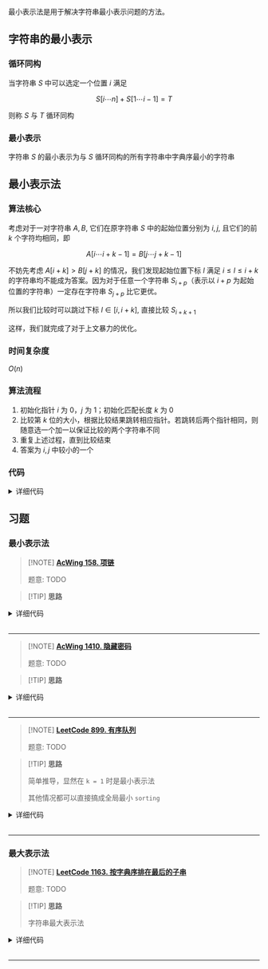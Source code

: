 最小表示法是用于解决字符串最小表示问题的方法。

## 字符串的最小表示

### 循环同构

当字符串 $S$ 中可以选定一个位置 $i$ 满足

$$
S[i\cdots n]+S[1\cdots i-1]=T
$$

则称 $S$ 与 $T$ 循环同构

### 最小表示

字符串 $S$ 的最小表示为与 $S$ 循环同构的所有字符串中字典序最小的字符串

## 最小表示法

### 算法核心

考虑对于一对字符串 $A,B$, 它们在原字符串 $S$ 中的起始位置分别为 $i,j$, 且它们的前 $k$ 个字符均相同，即

$$
A[i \cdots i+k-1]=B[j \cdots j+k-1]
$$

不妨先考虑 $A[i+k]>B[j+k]$ 的情况，我们发现起始位置下标 $l$ 满足 $i\le l\le i+k$ 的字符串均不能成为答案。因为对于任意一个字符串 $S_{i+p}$（表示以 $i+p$ 为起始位置的字符串）一定存在字符串 $S_{j+p}$ 比它更优。

所以我们比较时可以跳过下标 $l\in [i,i+k]$, 直接比较 $S_{i+k+1}$

这样，我们就完成了对于上文暴力的优化。

### 时间复杂度

$O(n)$

### 算法流程

1. 初始化指针 $i$ 为 $0$，$j$ 为 $1$；初始化匹配长度 $k$ 为 $0$
2. 比较第 $k$ 位的大小，根据比较结果跳转相应指针。若跳转后两个指针相同，则随意选一个加一以保证比较的两个字符串不同
3. 重复上述过程，直到比较结束
4. 答案为 $i,j$ 中较小的一个

### 代码

<details>
<summary>详细代码</summary>
<!-- tabs:start -->

###### **C++**

```cpp
// C++ Version
int k = 0, i = 0, j = 1;
while (k < n && i < n && j < n) {
    if (sec[(i + k) % n] == sec[(j + k) % n]) {
        k++;
    } else {
        sec[(i + k) % n] > sec[(j + k) % n] ? i = i + k + 1 : j = j + k + 1;
        if (i == j) i++;
        k = 0;
    }
}
i = min(i, j);
```

###### **Python**

```python
# Python Version
k, i, j = 0, 0, 1
while k < n and i < n and j < n:
    if sec[(i + k) % n] == sec[(j + k) % n]:
        k += 1
    else:
        if sec[(i + k) % n] > sec[(j + k) % n]:
            i = i + k + 1
        else:
            j = j + k + 1
        if i == j:
            i += 1
        k = 0
i = min(i, j)
```

<!-- tabs:end -->
</details>

## 习题

### 最小表示法

> [!NOTE] **[AcWing 158. 项链](https://www.acwing.com/problem/content/160/)**
> 
> 题意: TODO

> [!TIP] **思路**
> 
> 

<details>
<summary>详细代码</summary>
<!-- tabs:start -->

##### **C++**

```cpp
#include <bits/stdc++.h>
using namespace std;

const int N = 2000010;

int n;
char a[N], b[N];

int get_min(char s[]) {
    int i = 0, j = 1;
    while (i < n && j < n) {
        int k = 0;
        while (k < n && s[i + k] == s[j + k])
            k ++ ;
        if (k == n)
            break;
        if (s[i + k] > s[j + k])
            i += k + 1;
        else
            j += k + 1;
        if (i == j)
            j ++ ;
    }
    int k = min(i, j);
    s[k + n] = 0;   // 标记
    return k;
}

int main() {
    // scanf("%s%s", a, b);
    cin >> a >> b;
    n = strlen(a);
    memcpy(a + n, a, n);
    memcpy(b + n, b, n);
    
    int x = get_min(a), y = get_min(b);
    if (strcmp(a + x, b + y))
        cout << "No" << endl;
    else {
        cout << "Yes" << endl;
        cout << a + x << endl;
    }
    
    return 0;
}
```

##### **Python**

```python

```

<!-- tabs:end -->
</details>

<br>

* * *

> [!NOTE] **[AcWing 1410. 隐藏密码](https://www.acwing.com/problem/content/1412/)**
> 
> 题意: TODO

> [!TIP] **思路**
> 
> 

<details>
<summary>详细代码</summary>
<!-- tabs:start -->

##### **C++**

```cpp
// 求字符串的最小表示
// 经典算法 背过
#include <bits/stdc++.h>
using namespace std;

const int N = 200010;

int n;
string s;

int get_min() {
    // 用两个指针来找
    // 枚举从 i / j 开始的两个连续区间
    int i = 0, j = 1;
    while (i < n && j < n) {
        int k = 0;
        while (k < n && s[i + k] == s[j + k]) ++ k ;
        if (k == n) break;
        if (s[i + k] > s[j + k]) i += k + 1;
        else j += k + 1;
        if (i == j) ++ j ;
    }
    return min(i, j);
}

int main() {
    cin >> n;
    string line;
    while (cin >> line) s += line;
    s += s; // 后面再接一份
    cout << get_min() << endl;
    return 0;
}
```

##### **Python**

```python

```

<!-- tabs:end -->
</details>

<br>

* * *

> [!NOTE] **[LeetCode 899. 有序队列](https://leetcode.cn/problems/orderly-queue/)**
> 
> 题意: TODO

> [!TIP] **思路**
> 
> 简单推导，显然在 `k = 1` 时是最小表示法
> 
> 其他情况都可以直接搞成全局最小 `sorting`

<details>
<summary>详细代码</summary>
<!-- tabs:start -->

##### **C++**

```cpp
class Solution {
public:
    string orderlyQueue(string s, int k) {
        if (k == 1) {
            int i = 0, j = 1, n = s.size();
            s = s + s;
            while (i < n && j < n) {
                int k = 0;
                while (k < n && s[i + k] == s[j + k])
                    k ++ ;
                if (k == n)
                    break;
                if (s[i + k] > s[j + k])
                    i += k + 1;
                else
                    j += k + 1;
                if (i == j)
                    j ++ ;
            }
            int k = min(i, j);
            return s.substr(k, n);
        }
        sort(s.begin(), s.end());
        return s;
    }
};
```

##### **Python**

```python

```

<!-- tabs:end -->
</details>

<br>

* * *

### 最大表示法

> [!NOTE] **[LeetCode 1163. 按字典序排在最后的子串](https://leetcode-cn.com/problems/last-substring-in-lexicographical-order/)**
> 
> 题意: TODO

> [!TIP] **思路**
> 
> 字符串最大表示法

<details>
<summary>详细代码</summary>
<!-- tabs:start -->

##### **C++**

```cpp
class Solution {
public:
    int get_max(string s) {
        int i = 0, j = 1, n = s.size();
        while (i < n && j < n) {
            int k = 0;
            while (k < n && s[i + k] == s[j + k]) ++ k ;
            if (k == n) break;
            // `>` ---> `<`
            if (s[i + k] < s[j + k]) i += k + 1;
            else j += k + 1;
            if (i == j) ++ j ;
        }
        return min(i, j);
    }

    string lastSubstring(string s) {
        return s.substr(get_max(s));
    }
};
```

##### **Python**

```python

```

<!-- tabs:end -->
</details>

<br>

* * *